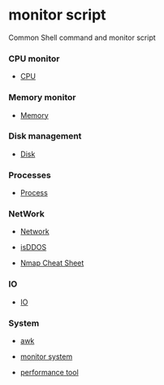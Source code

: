 monitor script
==========


Common Shell command and monitor script

### CPU monitor

- [CPU](cpu.sh) 

### Memory monitor

- [Memory](mem_usage.sh)

### Disk management 

- [Disk](disk.sh)

### Processes

- [Process](process.sh)

### NetWork

- [Network](network.sh)

- [isDDOS](isDDOS.sh)

- [Nmap Cheat Sheet](../nmap-cheat-sheet.md)

### IO

- [IO](IO.sh)

### System

- [awk](awk.sh)

- [monitor system](monitor_system.sh)

- [performance tool](performance_tool.sh)

 
 
